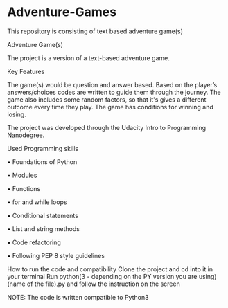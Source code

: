 # Adventure-Games
This repository is consisting of text based adventure game(s) 

Adventure Game(s)

  The project is a version of a text-based adventure game.

Key Features

  The game(s) would be question and answer based. Based on the player’s answers/choices codes are written to guide them through the journey. The game also includes some random factors, so that it's gives a different outcome every time they play. 
The game has conditions for winning and losing. 

The project was developed through the Udacity Intro to Programming Nanodegree.

Used Programming skills

  •	Foundations of Python

  •	Modules

  •	Functions

  •	for and while loops

  •	Conditional statements

  •	List and string methods

  •	Code refactoring

  •	Following PEP 8 style guidelines

How to run the code and compatibility 
Clone the project and cd into it in your terminal
Run python(3 - depending on the PY version you are using) (name of the file).py and follow the instruction on the screen

NOTE: The code is written compatible to Python3
